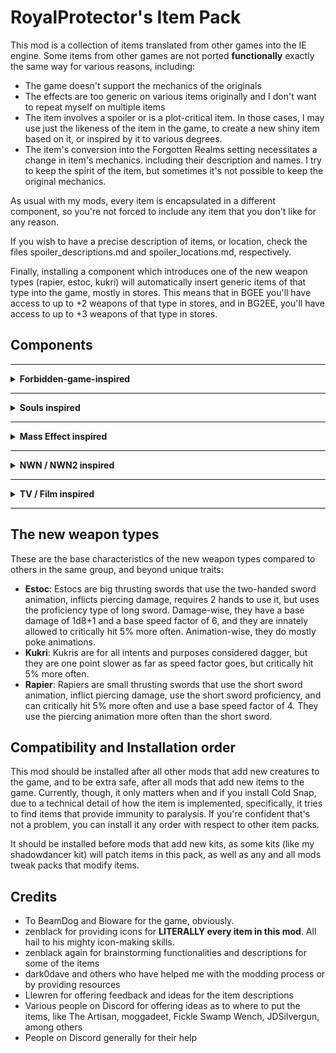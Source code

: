 # RoyalProtector's Item Pack

This mod is a collection of items translated from other games into the IE engine. Some items from other games are not ported **functionally** exactly the same way for various reasons, including:

- The game doesn't support the mechanics of the originals
- The effects are too generic on various items originally and I don't want to repeat myself on multiple items
- The item involves a spoiler or is a plot-critical item. In those cases, I may use just the likeness of the item in the game, to create a new shiny item based on it, or inspired by it to various degrees.
- The item's conversion into the Forgotten Realms setting necessitates a change in item's mechanics. including their description and names. I try to keep the spirit of the item, but sometimes it's not possible to keep the original mechanics.

As usual with my mods, every item is encapsulated in a different component, so you're not forced to include any item that you don't like for any reason.

If you wish to have a precise description of items, or location, check the files spoiler_descriptions.md and spoiler_locations.md, respectively.

Finally, installing a component which introduces one of the new weapon types (rapier, estoc, kukri) will automatically insert generic items of that type into the game, mostly in stores. This means that in BGEE you'll have access to up to +2 weapons of that type in stores, and in BG2EE, you'll have access to up to +3 weapons of that type in stores.

## Components
---
<details>

<summary><b> Forbidden-game-inspired </b></summary>

These items are taken from a forbidden game that shall not be named. Due to plot critical reasons, a few items were changed in some degrees, retaining less from the original design, but it still aligns with the original design in some dimension.

**Component 101:** Add Everburn Blade +1 (two-handed sword)

This component adds a new cool flaming +1 two-handed sword that is more powerful against demons, and also when wielded by tieflings. This item will be wielded by the Cambion in Irenicus' dungeon in BG2, and in BG1, it will be wielded Azothet's servants at the end of Dorn's questline (not lootable), and Simmeon himself, who will drop it but not use it.

**Component 102:** Add Bloodthirst +3 (dagger)

This component adds a new evil-only, Bhaal-inspired crimson twisted dagger that is more likely to critically hit and reduces the resistance to piercing damage on targets. Tamoko drops this item.

**Component 103:** Add Crimson Mischief +3 (short sword)

This component adds an evil-only short sword that deals more damage the more wounded the target is, and can occassionally (4% chance) reduce the HP of the target by 20%.

**Component 104:** Add Assassin's Touch +1 (dagger)

This component adds a new dagger that deals more damage to targets that are asleep, and allows thieves to use it more efficiently. Single-classed assassins get the most benefit out of it.

**Component 105:** Add Ritual Dagger (dagger)

This component adds a new dagger that is not very accurate but deals a good amount of damage. It can be used to get beneficial effects if you're willing to pay the price.

**Component 106:** Add Cold Snap +1 (dagger)

This component adds a new dagger that deals varying amounts of extra cold damage and may very briefly snap freeze some targets if they fail their saves.

**Component 107:** Add Spell Siphon +1 (dagger)

This component adds a new dagger which allows wizards and sorcerers to recall level 1 spells when something is killed with the dagger. On rare occasions, it will also restore level 2 spells.

**Component 108:** Add Cruel Sting +1 (long sword)

This component adds a new long sword with a spider and poisonous theme which excels when hitting targets that are webbed or otherwise incapacitated.

**Component 109:** Add Judgment +4 (warhammer)

This adds a new powerful warhammer that deals crushing and fire damage and increases defenses. It has the ability to switch to a non-lethal mode which frees allies (or anyone else) from paralysis, stun, and hold effects on hit.

**Component 110:** Add The Deathstalker Mantle (cloak)

This adds a new cool cloak for assassins and other stabby-stabby characters. Upon killing an enemy, become immediately invisible and gain a +1 bonus to THAC0 and damage for 2 rounds. This effect can only trigger once per round.


</details>

---
<details>

<summary><b> Souls inspired </b></summary>

**Component 215:** Add Moonlit Slumber (Elden Ring - Sword of St. Trina, long sword)

**Component 216:** Add Icicle (Elden Ring - Frozen Needle; rapier)

**Component 217:** Add Stygian Fury (Elden Ring - Rivers of Blood; katana)

**Component 220:** Add Harp Bow (Elden Ring - Harp Bow; shortbow)

**Component 222:** Add Crimson of Life (Elden Ring - Crimson Amber Amulet; necklace)

**Component 227:** Add Bloody Sting (Elden Ring - Bloody Helice; estoc)

**Component 228:** Add Storm's Monarch (Elden Ring - Dragon King's Cragblade; estoc)


</details>

---
<details>

<summary><b> Mass Effect inspired </b></summary>

**Component 401:** Add Rod of Illusive Protections (rod)

**Component 402:** Add Omniblade (universal sword)

**Component 403:** = Add Phantom's Blade (ninja-to)

</details>

---

<details>

<summary><b> NWN / NWN2 inspired </b></summary>

**Component 301:** Add Lawgiver +1 (bastard sword)

**Component 302:** Add The Left Hand (dagger)

**Component 303:** Add Master Li's Way (katana)

**Component 304:** Add Kukri of the Eclipse (dagger / kukri)

**Component 305:** Add Sharpshadow Blade (dagger / kukri)

**Component 306:** Add Black Rider Quill (rapier)

**Component 307:** Add Blade of the Rashemi (two-handed sword)

This sword protects the wielder from magic, and causes 10% spell cast failure on hit for 5/2 rounds. Deals 1d12+1 damage, and acts as a +2 weapon if a berserker, barbarian, o Rashemi warrior is wielding it.

**Component 308:** Add Shining Light of Lathander (two-handed sword)

**Component 309:** Add Goblinsplitter (axe)


</details>

---

<details>

<summary><b> TV / Film inspired </b></summary>

**Component 501:** Add Needle +1 (Game of Thrones; rapier)

</details>

---

## The new weapon types

These are the base characteristics of the new weapon types compared to others in the same group, and beyond unique traits:

- **Estoc**: Estocs are big thrusting swords that use the two-handed sword animation, inflicts piercing damage, requires 2 hands to use it, but uses the proficiency type of long sword. Damage-wise, they have a base damage of 1d8+1 and a base speed factor of 6, and they are innately allowed to critically hit 5% more often. Animation-wise, they do mostly poke animations.
- **Kukri**: Kukris are for all intents and purposes considered dagger, but they are one point slower as far as speed factor goes, but critically hit 5% more often.
- **Rapier**: Rapiers are small thrusting swords that use the short sword animation, inflict piercing damage, use the short sword proficiency, and can critically hit 5% more often and use a base speed factor of 4. They use the piercing animation more often than the short sword.

## Compatibility and Installation order

This mod should be installed after all other mods that add new creatures to the game, and to be extra safe, after all mods that add new items to the game. Currently, though, it only matters when and if you install Cold Snap, due to a technical detail of how the item is implemented, specifically, it tries to find items that provide immunity to paralysis. If you're confident that's not a problem, you can install it any order with respect to other item packs.

It should be installed before mods that add new kits, as some kits (like my shadowdancer kit) will patch items in this pack, as well as any and all mods tweak packs that modify items.

## Credits
- To BeamDog and Bioware for the game, obviously.
- zenblack for providing icons for **LITERALLY every item in this mod**. All hail to his mighty icon-making skills.
- zenblack again for brainstorming functionalities and descriptions for some of the items
- dark0dave and others who have helped me with the modding process or by providing resources
- Llewren for offering feedback and ideas for the item descriptions
- Various people on Discord for offering ideas as to where to put the items, like The Artisan, moggadeet, Fickle Swamp Wench, JDSilvergun, among others
- People on Discord generally for their help
